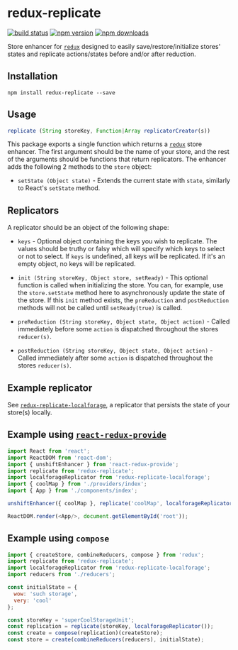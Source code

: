 # redux-replicate

[![build status](https://img.shields.io/travis/loggur/redux-replicate/master.svg?style=flat-square)](https://travis-ci.org/loggur/redux-replicate) [![npm version](https://img.shields.io/npm/v/redux-replicate.svg?style=flat-square)](https://www.npmjs.com/package/redux-replicate)
[![npm downloads](https://img.shields.io/npm/dm/redux-replicate.svg?style=flat-square)](https://www.npmjs.com/package/redux-replicate)

Store enhancer for [`redux`](https://github.com/rackt/redux) designed to easily save/restore/initialize stores' states and replicate actions/states before and/or after reduction.


## Installation

```
npm install redux-replicate --save
```


## Usage

```js
replicate (String storeKey, Function|Array replicatorCreator(s))
```

This package exports a single function which returns a [`redux`](https://github.com/rackt/redux) store enhancer.  The first argument should be the name of your store, and the rest of the arguments should be functions that return replicators.  The enhancer adds the following 2 methods to the `store` object:

- `setState (Object state)` - Extends the current state with `state`, similarly to React's `setState` method.


## Replicators

A replicator should be an object of the following shape:

- `keys` - Optional object containing the keys you wish to replicate.  The values should be truthy or falsy which will specify which keys to select or not to select.  If `keys` is undefined, all keys will be replicated.  If it's an empty object, no keys will be replicated.

- `init (String storeKey, Object store, setReady)` - This optional function is called when initializing the store.  You can, for example, use the `store.setState` method here to asynchronously update the state of the store.  If this `init` method exists, the `preReduction` and `postReduction` methods will not be called until `setReady(true)` is called.

- `preReduction (String storeKey, Object state, Object action)` - Called immediately before some `action` is dispatched throughout the stores `reducer(s)`.

- `postReduction (String storeKey, Object state, Object action)` - Called immediately after some `action` is dispatched throughout the stores `reducer(s)`.


## Example replicator

See [`redux-replicate-localforage`](https://github.com/loggur/redux-replicate-localforage), a replicator that persists the state of your store(s) locally.


## Example using [`react-redux-provide`](https://github.com/loggur/react-redux-provide)

```js
import React from 'react';
import ReactDOM from 'react-dom';
import { unshiftEnhancer } from 'react-redux-provide';
import replicate from 'redux-replicate';
import localforageReplicator from 'redux-replicate-localforage';
import { coolMap } from './providers/index';
import { App } from './components/index';

unshiftEnhancer({ coolMap }, replicate('coolMap', localforageReplicator()));

ReactDOM.render(<App/>, document.getElementById('root'));
```


## Example using `compose`

```js
import { createStore, combineReducers, compose } from 'redux';
import replicate from 'redux-replicate';
import localforageReplicator from 'redux-replicate-localforage';
import reducers from './reducers';

const initialState = {
  wow: 'such storage',
  very: 'cool'
};

const storeKey = 'superCoolStorageUnit';
const replication = replicate(storeKey, localforageReplicator());
const create = compose(replication)(createStore);
const store = create(combineReducers(reducers), initialState);
```
